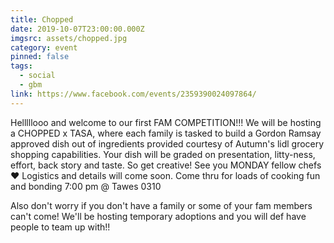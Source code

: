 ```yaml
---
title: Chopped
date: 2019-10-07T23:00:00.000Z
imgsrc: assets/chopped.jpg
category: event
pinned: false
tags:
  - social
  - gbm
link: https://www.facebook.com/events/2359390024097864/
---
```

Helllllooo and welcome to our first FAM COMPETITION!!!
We will be hosting a CHOPPED x TASA, where each family is tasked to build a Gordon Ramsay approved dish out of ingredients provided courtesy of Autumn's lidl grocery shopping capabilities. Your dish will be graded on presentation, litty-ness, effort, back story and taste. So get creative! See you MONDAY fellow chefs ❤️
Logistics and details will come soon. Come thru for loads of cooking fun and bonding 7:00 pm @ Tawes 0310

Also don't worry if you don't have a family or some of your fam members can't come! We'll be hosting temporary adoptions and you will def have people to team up with!!